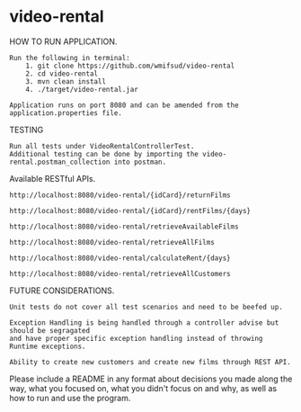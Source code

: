 # video-rental

HOW TO RUN APPLICATION.

    Run the following in terminal:
        1. git clone https://github.com/wmifsud/video-rental
        2. cd video-rental
        3. mvn clean install
        4. ./target/video-rental.jar
        
    Application runs on port 8080 and can be amended from the application.properties file.
    
TESTING

    Run all tests under VideoRentalControllerTest.
    Additional testing can be done by importing the video-rental.postman_collection into postman.
    
Available RESTful APIs.

    http://localhost:8080/video-rental/{idCard}/returnFilms
    
    http://localhost:8080/video-rental/{idCard}/rentFilms/{days}
    
    http://localhost:8080/video-rental/retrieveAvailableFilms
    
    http://localhost:8080/video-rental/retrieveAllFilms
    
    http://localhost:8080/video-rental/calculateRent/{days}
    
    http://localhost:8080/video-rental/retrieveAllCustomers
    
FUTURE CONSIDERATIONS.

    Unit tests do not cover all test scenarios and need to be beefed up.
    
    Exception Handling is being handled through a controller advise but should be segragated 
    and have proper specific exception handling instead of throwing Runtime exceptions.
    
    Ability to create new customers and create new films through REST API.

Please include a README in any format about decisions you made along the way, what you focused on, what you didn't focus on and why, as well as how to run and use the program.